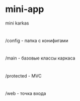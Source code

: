 # mini-app
mini karkas 
#
/config - папка с конифигами
#
/main - базовые классы каркаса
#
/protected - MVC
#
/web - точка входа
